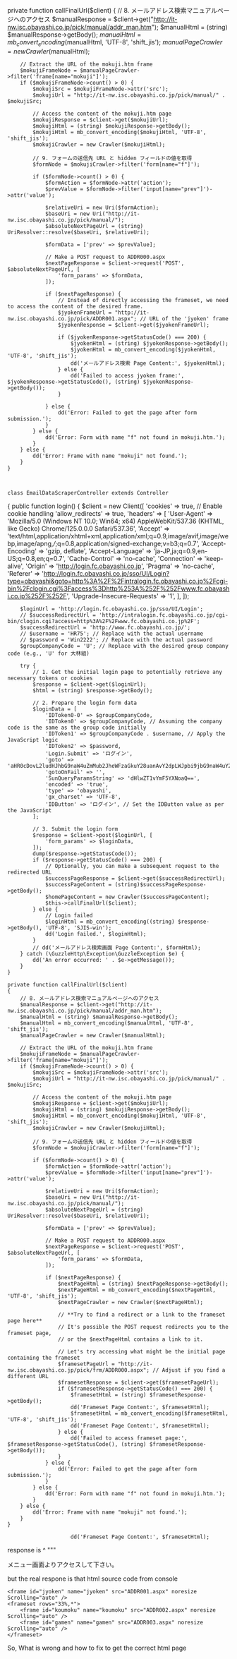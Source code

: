 private function callFinalUrl($client)
    {
        // 8. メールアドレス検索マニュアルページへのアクセス
        $manualResponse = $client->get("http://it-nw.isc.obayashi.co.jp/pick/manual/addr_man.htm");
        $manualHtml = (string) $manualResponse->getBody();
        $manualHtml = mb_convert_encoding($manualHtml, 'UTF-8', 'shift_jis');
        $manualPageCrawler = new Crawler($manualHtml);

        // Extract the URL of the mokuji.htm frame
        $mokujiFrameNode = $manualPageCrawler->filter('frame[name="mokuji"]');
        if ($mokujiFrameNode->count() > 0) {
            $mokujiSrc = $mokujiFrameNode->attr('src');
            $mokujiUrl = "http://it-nw.isc.obayashi.co.jp/pick/manual/" . $mokujiSrc;

            // Access the content of the mokuji.htm page
            $mokujiResponse = $client->get($mokujiUrl);
            $mokujiHtml = (string) $mokujiResponse->getBody();
            $mokujiHtml = mb_convert_encoding($mokujiHtml, 'UTF-8', 'shift_jis');
            $mokujiCrawler = new Crawler($mokujiHtml);

            // 9. フォームの送信先 URL と hidden フィールドの値を取得
            $formNode = $mokujiCrawler->filter('form[name="f"]');

            if ($formNode->count() > 0) {
                $formAction = $formNode->attr('action');
                $prevValue = $formNode->filter('input[name="prev"]')->attr('value');

                $relativeUri = new Uri($formAction);
                $baseUri = new Uri("http://it-nw.isc.obayashi.co.jp/pick/manual/");
                $absoluteNextPageUrl = (string) UriResolver::resolve($baseUri, $relativeUri);

                $formData = ['prev' => $prevValue];

                // Make a POST request to ADDR000.aspx
                $nextPageResponse = $client->request('POST', $absoluteNextPageUrl, [
                    'form_params' => $formData,
                ]);

                if ($nextPageResponse) {
                    // Instead of directly accessing the frameset, we need to access the content of the desired frame.
                    $jyokenFrameUrl = "http://it-nw.isc.obayashi.co.jp/pick/ADDR001.aspx"; // URL of the 'jyoken' frame
                    $jyokenResponse = $client->get($jyokenFrameUrl);

                    if ($jyokenResponse->getStatusCode() === 200) {
                        $jyokenHtml = (string) $jyokenResponse->getBody();
                        $jyokenHtml = mb_convert_encoding($jyokenHtml, 'UTF-8', 'shift_jis');
                        dd('メールアドレス検索 Page Content:', $jyokenHtml);
                    } else {
                        dd('Failed to access jyoken frame:', $jyokenResponse->getStatusCode(), (string) $jyokenResponse->getBody());
                    }

                } else {
                    dd('Error: Failed to get the page after form submission.');
                }
            } else {
                dd('Error: Form with name "f" not found in mokuji.htm.');
            }
        } else {
            dd('Error: Frame with name "mokuji" not found.');
        }
    }
    
    
    
    class EmailDataScraperController extends Controller
{
    public function login()
    {
        $client = new Client([
            'cookies' => true, // Enable cookie handling
            'allow_redirects' => true,
            'headers' => [
                'User-Agent' => 'Mozilla/5.0 (Windows NT 10.0; Win64; x64) AppleWebKit/537.36 (KHTML, like Gecko) Chrome/125.0.0.0 Safari/537.36',
                'Accept' => 'text/html,application/xhtml+xml,application/xml;q=0.9,image/avif,image/webp,image/apng,*/*;q=0.8,application/signed-exchange;v=b3;q=0.7',
                'Accept-Encoding' => 'gzip, deflate',
                'Accept-Language' => 'ja-JP,ja;q=0.9,en-US;q=0.8,en;q=0.7',
                'Cache-Control' => 'no-cache',
                'Connection' => 'keep-alive',
                'Origin' => 'http://login.fc.obayashi.co.jp',
                'Pragma' => 'no-cache',
                'Referer' => 'http://login.fc.obayashi.co.jp/sso/UI/Login?type=obayashi&goto=http%3A%2F%2Fintralogin.fc.obayashi.co.jp%2Fcgi-bin%2Fclogin.cgi%3Faccess%3Dhttp%253A%252F%252Fwww.fc.obayashi.co.jp%252F%252F',
                'Upgrade-Insecure-Requests' => '1',
            ],
        ]);

        $loginUrl = 'http://login.fc.obayashi.co.jp/sso/UI/Login';
        // $successRedirectUrl = 'http://intralogin.fc.obayashi.co.jp/cgi-bin/clogin.cgi?access=http%3A%2F%2Fwww.fc.obayashi.co.jp%2F';
        $successRedirectUrl = 'http://www.fc.obayashi.co.jp/';
        // $username = 'HR75'; // Replace with the actual username
        // $password = 'Win2222'; // Replace with the actual password
        $groupCompanyCode = 'U'; // Replace with the desired group company code (e.g., 'U' for 大林組)

        try {
            // 1. Get the initial login page to potentially retrieve any necessary tokens or cookies
            $response = $client->get($loginUrl);
            $html = (string) $response->getBody();

            // 2. Prepare the login form data
            $loginData = [
                'IDToken0-0' => $groupCompanyCode,
                'IDToken0' => $groupCompanyCode, // Assuming the company code is the same as the group code initially
                'IDToken1' => $groupCompanyCode . $username, // Apply the JavaScript logic
                'IDToken2' => $password,
                'Login.Submit' => 'ログイン',
                'goto' => 'aHR0cDovL2ludHJhbG9naW4uZmMub2JheWFzaGkuY28uanAvY2dpLWJpbi9jbG9naW4uY2dpP2FjY2Vzcz1odHRwOi8vd3d3LmZjLm9iYXlhc2hpLmNvLmpwLw==',
                'gotoOnFail' => '',
                'SunQueryParamsString' => 'dHlwZT1vYmF5YXNoaQ==',
                'encoded' => 'true',
                'type' => 'obayashi',
                'gx_charset' => 'UTF-8',
                'IDButton' => 'ログイン', // Set the IDButton value as per the JavaScript
            ];

            // 3. Submit the login form
            $response = $client->post($loginUrl, [
                'form_params' => $loginData,
            ]);
            dump($response->getStatusCode());
            if ($response->getStatusCode() === 200) {
                // Optionally, you can make a subsequent request to the redirected URL
                $successPageResponse = $client->get($successRedirectUrl);
                $successPageContent = (string)$successPageResponse->getBody();
                $homePageContent = new Crawler($successPageContent);
                $this->callFinalUrl($client);
            } else {
                // Login failed
                $loginHtml = mb_convert_encoding((string) $response->getBody(), 'UTF-8', 'SJIS-win');
                dd('Login failed.', $loginHtml);
            }
            // dd('メールアドレス検索画面 Page Content:', $formHtml);
        } catch (\GuzzleHttp\Exception\GuzzleException $e) {
            dd('An error occurred: ' . $e->getMessage());
        }
    }

    private function callFinalUrl($client)
    {
        // 8. メールアドレス検索マニュアルページへのアクセス
        $manualResponse = $client->get("http://it-nw.isc.obayashi.co.jp/pick/manual/addr_man.htm");
        $manualHtml = (string) $manualResponse->getBody();
        $manualHtml = mb_convert_encoding($manualHtml, 'UTF-8', 'shift_jis');
        $manualPageCrawler = new Crawler($manualHtml);

        // Extract the URL of the mokuji.htm frame
        $mokujiFrameNode = $manualPageCrawler->filter('frame[name="mokuji"]');
        if ($mokujiFrameNode->count() > 0) {
            $mokujiSrc = $mokujiFrameNode->attr('src');
            $mokujiUrl = "http://it-nw.isc.obayashi.co.jp/pick/manual/" . $mokujiSrc;

            // Access the content of the mokuji.htm page
            $mokujiResponse = $client->get($mokujiUrl);
            $mokujiHtml = (string) $mokujiResponse->getBody();
            $mokujiHtml = mb_convert_encoding($mokujiHtml, 'UTF-8', 'shift_jis');
            $mokujiCrawler = new Crawler($mokujiHtml);

            // 9. フォームの送信先 URL と hidden フィールドの値を取得
            $formNode = $mokujiCrawler->filter('form[name="f"]');

            if ($formNode->count() > 0) {
                $formAction = $formNode->attr('action');
                $prevValue = $formNode->filter('input[name="prev"]')->attr('value');

                $relativeUri = new Uri($formAction);
                $baseUri = new Uri("http://it-nw.isc.obayashi.co.jp/pick/manual/");
                $absoluteNextPageUrl = (string) UriResolver::resolve($baseUri, $relativeUri);

                $formData = ['prev' => $prevValue];

                // Make a POST request to ADDR000.aspx
                $nextPageResponse = $client->request('POST', $absoluteNextPageUrl, [
                    'form_params' => $formData,
                ]);

                if ($nextPageResponse) {
                    $nextPageHtml = (string) $nextPageResponse->getBody();
                    $nextPageHtml = mb_convert_encoding($nextPageHtml, 'UTF-8', 'shift_jis');
                    $nextPageCrawler = new Crawler($nextPageHtml);

                    // **Try to find a redirect or a link to the frameset page here**
                    // It's possible the POST request redirects you to the frameset page,
                    // or the $nextPageHtml contains a link to it.

                    // Let's try accessing what might be the initial page containing the frameset
                    $framesetPageUrl = "http://it-nw.isc.obayashi.co.jp/pick/frm/ADDR000.aspx"; // Adjust if you find a different URL
                    $framesetResponse = $client->get($framesetPageUrl);
                    if ($framesetResponse->getStatusCode() === 200) {
                        $framesetHtml = (string) $framesetResponse->getBody();
                        dd('Frameset Page Content:', $framesetHtml);
                        $framesetHtml = mb_convert_encoding($framesetHtml, 'UTF-8', 'shift_jis');
                        dd('Frameset Page Content:', $framesetHtml);
                    } else {
                        dd('Failed to access frameset page:', $framesetResponse->getStatusCode(), (string) $framesetResponse->getBody());
                    }
                } else {
                    dd('Error: Failed to get the page after form submission.');
                }
            } else {
                dd('Error: Form with name "f" not found in mokuji.htm.');
            }
        } else {
            dd('Error: Frame with name "mokuji" not found.');
        }
    }

                        dd('Frameset Page Content:', $framesetHtml);
response is ^ """


<!DOCTYPE html PUBLIC "-//W3C//DTD XHTML 1.0 Transitional//EN" "http://www.w3.org/TR/xhtml1/DTD/xhtml1-transitional.dtd">

<html xmlns="http://www.w3.org/1999/xhtml">
<head>
    <title>メールアドレス検索</title>
<script type="text/javascript" language="javascript">
//================================================================================================//
function writePOSTData(obj, url) {
    var strFormContents = '<form method="post" id="form1" name="form1" action="' + url + '" target="_self">' + "\n"
    + '<input type="hidden" name="txtConditionFile" value="">' + "\n"
    + '</form>';
    obj.document.write(strFormContents);
}
//================================================================================================//
</script>
</head>

<body>メニュー画面よりアクセスして下さい。</body>

</html>

but the real respone is  that html source code from console
<html xmlns="http://www.w3.org/1999/xhtml">
<head>
    <title>メールアドレス検索</title>
<script type="text/javascript" language="javascript">
//================================================================================================//
function writePOSTData(obj, url) {
    var strFormContents = '<form method="post" id="form1" name="form1" action="' + url + '" target="_self">' + "\n"
    + '<input type="hidden" name="txtConditionFile" value="">' + "\n"
    + '</form>';
    obj.document.write(strFormContents);
}
//================================================================================================//
</script>
</head>

<frameset cols="66%,*">

    <frame id="jyoken" name="jyoken" src="ADDR001.aspx" noresize Scrolling="auto" />
    <frameset rows="33%,*">
        <frame id="koumoku" name="koumoku" src="ADDR002.aspx" noresize Scrolling="auto" />
        <frame id="gamen" name="gamen" src="ADDR003.aspx" noresize Scrolling="auto" />
    </frameset>

</frameset>

</html>

So, What is wrong and how to fix to get the correct html page
